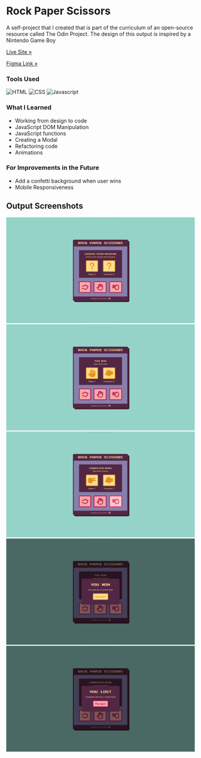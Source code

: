 # Rock Paper Scissors
A self-project that I created that is part of the curriculum of an open-source resource called The Odin Project. The design of this output is inspired by a Nintendo Game Boy

[Live Site »](https://www.google.com)

[Figma Link »](https://www.google.com)

### Tools Used
<picture>
  <img src="https://github.com/seachellea/faq-accordion/assets/143592080/7b37dbbb-41ef-447e-8b47-ec742b42296d" width="40" height="40" alt="HTML"/>
</picture>
<picture>
  <img src="https://github.com/seachellea/faq-accordion/assets/143592080/ef60cf78-5194-4601-98d3-5db5ff6dcaaa" width="40" height="40" alt="CSS"/>
</picture>
<picture>
  <img src="https://github.com/seachellea/faq-accordion/assets/143592080/c8ace2e3-69e6-461f-b1f3-ae58dfd910ac" width="40" height="40" alt="Javascript"/>
</picture>

### What I Learned
- Working from design to code
- JavaScript DOM Manipulation
- JavaScript functions
- Creating a Modal
- Refactoring code
- Animations

### For Improvements in the Future
- Add a confetti background when user wins
- Mobile Responsiveness

## Output Screenshots
![Landing Page](img/Screenshot%202023-11-12%20144150.png)
![Displaying Choices](img/Screenshot%202023-11-12%20144159.png)
![Hover states](img/Screenshot%202023-11-12%20144247.png)
![You Won - Modal](img/Screenshot%202023-11-12%20144212.png)
![Computer won - Modal](img/Screenshot%202023-11-12%20144302.png)
